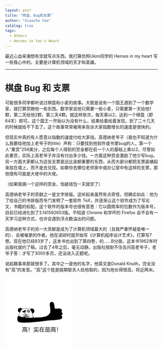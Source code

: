```yaml
---
layout: post
title: "棋盘，Bug和支票"
author: "Xiaozhe Yao"
catalog: true
tags:
  - Others
  - Heroes in Yao's Heart
---
```


最近心血来潮想有空就写点东西。我打算仿照Ukim同学的 Heroes in my heart 写一些我心中的，主要是计算机领域的天才和英雄。

<hr/>

# 棋盘 Bug 和 支票

可能很多同学都听说过棋盘和小麦的故事。大致是说有一个国王遇到了一个数学家，就打算赏赐他一些东西。数学家说他只需要一些小麦，只需要第一天给他1颗，第二天给他2颗，第三天4颗。就这样依次，每天乘以2，达到一个棋盘（即64天）即可。这个国王一开始以为没有什么，结果给着给着发现，到了二十几天的时候就给不下去了。这个故事常常被用来告诉大家指数增长的速度是很快的。



但现实中真的有人愿意以指数的速度付给大家钱。高德纳老爷子（我也不知道为什么我要给他加上老爷子的title）声称：只要找到他软件或书里bug的人，第一个人“重赏”256美分，之后每个人得到的赏金都在前一个人的基础上乘以2。尽管如此重赏，实际上高老爷子并没有付出多少钱。一方面这种赏金激励了他少写bug，另一方面大家都认为这张支票是远比金额重要的东西，从而大部分都把支票装裱起来挂在墙上，而不是去兑现。如果你去哪位老师家中或办公室中有这样的支票，那他很有可能是大佬中的大佬。



（如果我搞一个这样的赏金，怕是钱包一天就空了）



高德纳老爷子的贡献之一是文字排版。这听起来虽然有点奇怪，但确实如此：他为了给自己的书排版而专门发明了一套软件 TeX，并逐渐让这个软件成为了写论文，书籍的标配。这个软件的版本号也很有意思：它以圆周率的位数作为版本号，目前已经进化到了3.141592653版。不知道 Chrome 和学坏的 Firefox 会不会有一天学习这种方式，也许会遇到浮点数溢出的问题。



高德纳老爷子的另一大贡献是成为了计算机领域最大的（且我严重怀疑是唯一的）、会被催更的作者。他在读研时就开始写《计算机程序设计艺术》，打算写7卷。现在他已经83岁了，这本书也出到了第四卷，的……B分册。这本书1962年时出版社就约了稿，过去了4年之后，毫无动静。出版社按耐不住去问高老爷子，老爷子答：才写了3000多页，还没进入正题呢。



说起趣事来那就很多了。其中之一是他的名字，他英文是Donald Knuth，完全没有“高”的发音。“高”这个姓是姚期智夫人给他取的，因为他长得很高，将近两米。

![](img/posts/gao.png)

